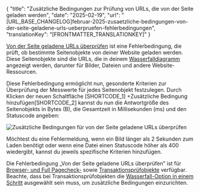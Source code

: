 {
  "title": "Zusätzliche Bedingungen zur Prüfung von URLs, die von der Seite geladen werden",
  "date": "2025-02-19",
  "url": "[URL_BASE_CHANGELOG]februar-2025-zusaetzliche-bedingungen-von-der-seite-geladene-urls-ueberpruefen-fehlerbedingungen",
  "translationKey": "[FRONTMATTER_TRANSLATIONKEY]"
}

[Von der Seite geladene URLs überprüfen]([LINK_URL_1]) ist eine Fehlerbedingung, die prüft, ob bestimmte Seitenobjekte von deiner Website geladen werden. Diese Seitenobjekte sind die URLs, die in deinem [Wasserfalldiagramm]([LINK_URL_2]) angezeigt werden, darunter für Bilder, Dateien und andere Website-Ressourcen.

Diese Fehlerbedingung ermöglicht nun, gesonderte Kriterien zur Überprüfung der Messwerte für jedes Seitenobjekt festzulegen. Durch Klicken der neuen Schaltfläche [SHORTCODE_1] +Zusätzliche Bedingung hinzufügen[SHORTCODE_2] kannst du nun die Antwortgröße des Seitenobjekts in Bytes (B), die Gesamtzeit in Millisekunden (ms) und den Statuscode angeben:

![Zusätzliche Bedingungen für von der Seite geladene URLs überprüfen]([LINK_URL_3])

Möchtest du eine Fehlermeldung, wenn ein Bild länger als 2 Sekunden zum Laden benötigt oder wenn eine Datei einen Statuscode höher als 400 wiedergibt, kannst du jeweils spezifische Kriterien hinzufügen.

Die Fehlerbedingung „Von der Seite geladene URLs überprüfen‟ ist für [Browser- und Full Pagecheck-]([LINK_URL_4]) sowie [Transaktionsprüfobjekte]([LINK_URL_5]) verfügbar. Beachte, dass bei Transaktionsprüfobjekten die [Wasserfall-Option in einem Schritt]([LINK_URL_6]) ausgewählt sein muss, um zusätzliche Bedingungen einzurichten.